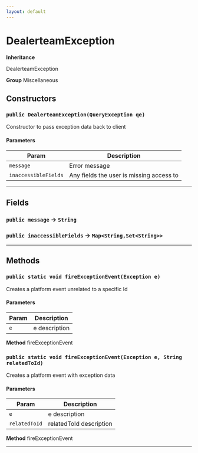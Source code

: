 ```yaml
---
layout: default
---
```

# DealerteamException



**Inheritance**

DealerteamException


**Group** Miscellaneous

## Constructors
### `public DealerteamException(QueryException qe)`

Constructor to pass exception data back to client

#### Parameters

|Param|Description|
|---|---|
|`message`|Error message|
|`inaccessibleFields`|Any fields the user is missing access to|

---
## Fields

### `public message` → `String`


### `public inaccessibleFields` → `Map<String,Set<String>>`


---
## Methods
### `public static void fireExceptionEvent(Exception e)`

Creates a platform event unrelated to a specific Id

#### Parameters

|Param|Description|
|---|---|
|`e`|e description|


**Method** fireExceptionEvent

### `public static void fireExceptionEvent(Exception e, String relatedToId)`

Creates a platform event with exception data

#### Parameters

|Param|Description|
|---|---|
|`e`|e description|
|`relatedToId`|relatedToId description|


**Method** fireExceptionEvent

---
